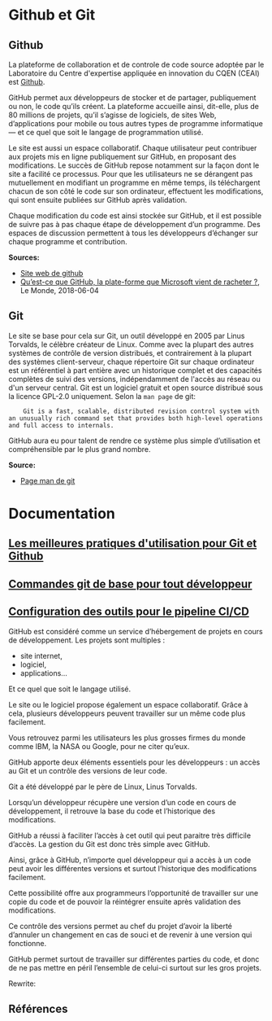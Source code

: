 # Github et Git


## Github
La plateforme de collaboration et de controle de code source adoptée par le Laboratoire du Centre d'expertise appliquée en innovation du CQEN (CEAI) est [Github](https://github.com).

GitHub permet aux développeurs de stocker et de partager, publiquement ou non, le code qu’ils créent. La plateforme accueille ainsi, dit-elle, plus de 80 millions de projets, qu’il s’agisse de logiciels, de sites Web, d’applications pour mobile ou tous autres types de programme informatique — et ce quel que soit le langage de programmation utilisé.

Le site est aussi un espace collaboratif. Chaque utilisateur peut contribuer aux projets mis en ligne publiquement sur GitHub, en proposant des modifications. Le succès de GitHub repose notamment sur la façon dont le site a facilité ce processus. Pour que les utilisateurs ne se dérangent pas mutuellement en modifiant un programme en même temps, ils téléchargent chacun de son côté le code sur son ordinateur, effectuent les modifications, qui sont ensuite publiées sur GitHub après validation. 

Chaque modification du code est ainsi stockée sur GitHub, et il est possible de suivre pas à pas chaque étape de développement d’un programme. Des espaces de discussion permettent à tous les développeurs d’échanger sur chaque programme et contribution.

**Sources:**  
- [Site web de github](https://github.com)
- [Qu’est-ce que GitHub, la plate-forme que Microsoft vient de racheter ?](https://www.lemonde.fr/pixels/article/2018/06/04/qu-est-ce-que-github-la-plate-forme-que-microsoft-vient-de-racheter_5309488_4408996.html), Le Monde, 2018-06-04


## Git
Le site se base pour cela sur Git, un outil développé en 2005 par Linus Torvalds, le célèbre créateur de Linux. Comme avec la plupart des autres systèmes de contrôle de version distribués, et contrairement à la plupart des systèmes client-serveur, chaque répertoire Git sur chaque ordinateur est un référentiel à part entière avec un historique complet et des capacités complètes de suivi des versions, indépendamment de l'accès au réseau ou d'un serveur central. Git est un logiciel gratuit et open source distribué sous la licence GPL-2.0 uniquement. Selon la `man page` de git: 

        Git is a fast, scalable, distributed revision control system with an unusually rich command set that provides both high-level operations and full access to internals.

GitHub aura eu pour talent de rendre ce système plus simple d’utilisation et compréhensible par le plus grand nombre.

**Source:** 
- [Page man de git](https://git.github.io/htmldocs/git.html)



# Documentation

## [Les meilleures pratiques d'utilisation pour Git et Github](./GithubBestPractices.md) 
## [Commandes git de base pour tout développeur](./CommandesBase.md)

## [Configuration des outils pour le pipeline CI/CD](./OutilsCICD.md)


GitHub est considéré comme un service d’hébergement de projets en cours de développement. Les projets sont multiples :

- site internet,
- logiciel,
- applications…

Et ce quel que soit le langage utilisé.

Le site ou le logiciel propose également un espace collaboratif. Grâce à cela, plusieurs développeurs peuvent travailler sur un même code plus facilement.

Vous retrouvez parmi les utilisateurs les plus grosses firmes du monde comme IBM, la NASA ou Google, pour ne citer qu’eux.

GitHub apporte deux éléments essentiels pour les développeurs : un accès au Git et un contrôle des versions de leur code.

Git a été développé par le père de Linux, Linus Torvalds.

Lorsqu’un développeur récupère une version d’un code en cours de développement, il retrouve la base du code et l’historique des modifications.

GitHub a réussi à faciliter l’accès à cet outil qui peut paraitre très difficile d’accès. La gestion du Git est donc très simple avec GitHub.

Ainsi, grâce à GitHub, n’importe quel développeur qui a accès à un code peut avoir les différentes versions et surtout l’historique des modifications facilement.

Cette possibilité offre aux programmeurs l’opportunité de travailler sur une copie du code et de pouvoir la réintégrer ensuite après validation des modifications.

Ce contrôle des versions permet au chef du projet d’avoir la liberté d’annuler un changement en cas de souci et de revenir à une version qui fonctionne.

GitHub permet surtout de travailler sur différentes parties du code, et donc de ne pas mettre en péril l’ensemble de celui-ci surtout sur les gros projets.

Rewrite: 




## Références 

